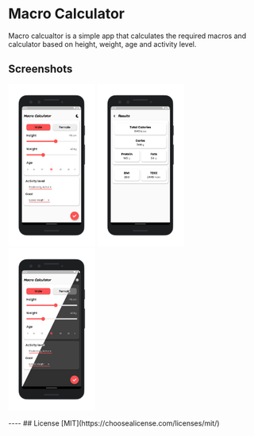 # Macro Calculator
Macro calcualtor is a simple app that calculates the required macros and calculator based on height, weight, age and activity level.

## Screenshots
<p><img height="328px" width="175px" src="screenShots/1.png" alt="macroCalculator"/> <img height="328px" width="175px" src="screenShots/2.png" alt="macroCalculator"/> <img height="328px" width="175px" src="screenShots/3.png" alt="macroCalculator"/> </p>
----
## License
[MIT](https://choosealicense.com/licenses/mit/)
